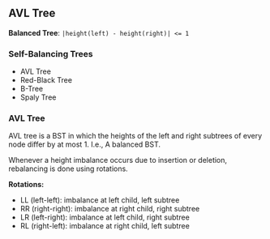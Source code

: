 ## AVL Tree

**Balanced Tree**: `|height(left) - height(right)| <= 1`

### Self-Balancing Trees

- AVL Tree
- Red-Black Tree
- B-Tree
- Spaly Tree

### AVL Tree
AVL tree is a BST in which the heights of the left and right subtrees of every node differ by at most 1.
I.e., A balanced BST.

Whenever a height imbalance occurs due to insertion or deletion, rebalancing is done using rotations.

**Rotations:**
- LL (left-left): imbalance at left child, left subtree
- RR (right-right): imbalance at right child, right subtree
- LR (left-right): imbalance at left child, right subtree
- RL (right-left): imbalance at right child, left subtree